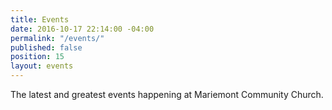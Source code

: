 ```yaml
---
title: Events
date: 2016-10-17 22:14:00 -04:00
permalink: "/events/"
published: false
position: 15
layout: events
---
```


The latest and greatest events happening at Mariemont Community Church. 